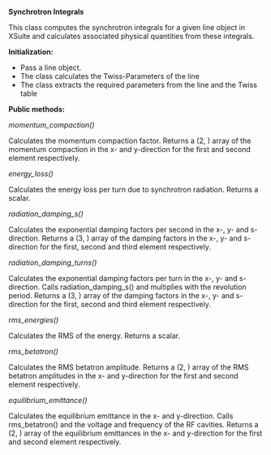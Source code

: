 **Synchrotron Integrals**

This class computes the synchrotron integrals for a given line object in XSuite and calculates associated physical quantities from these integrals.

**Initialization:**
- Pass a line object.
- The class calculates the Twiss-Parameters of the line
- The class extracts the required parameters from the line and the Twiss table

**Public methods:**

*momentum_compaction()*

Calculates the momentum compaction factor.
Returns a (2, ) array of the momentum compaction in the x- and y-direction for the first and second element respectively.

*energy_loss()*

Calculates the energy loss per turn due to synchrotron radiation.
Returns a scalar.

*radiation_damping_s()*

Calculates the exponential damping factors per second in the x-, y- and s-direction.
Returns a (3, ) array of the damping factors in the x-, y- and s-direction for the first, second and third element respectively.

*radiation_damping_turns()*

Calculates the exponential damping factors per turn in the x-, y- and s-direction.
Calls radiation_damping_s() and multiplies with the revolution period.
Returns a (3, ) array of the damping factors in the x-, y- and s-direction for the first, second and third element respectively.

*rms_energies()*

Calculates the RMS of the energy.
Returns a scalar.

*rms_betatron()*

Calculates the RMS betatron amplitude.
Returns a (2, ) array of the RMS betatron amplitudes in the x- and y-direction for the first and second element respectively.

*equilibrium_emittance()*

Calculates the equilibrium emittance in the x- and y-direction.
Calls rms_betatron() and the voltage and frequency of the RF cavities.
Returns a (2, ) array of the equilibrium emittances in the x- and y-direction for the first and second element respectively.
